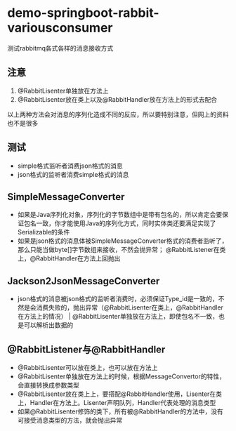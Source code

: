 # demo-springboot-rabbit-variousconsumer

测试rabbitmq各式各样的消息接收方式

## 注意

1. @RabbitLisenter单独放在方法上
2. @RabbitLisenter放在类上以及@RabbitHandler放在方法上的形式去配合

以上两种方法会对消息的序列化造成不同的反应，所以要特别注意，但网上的资料也不是很多
## 测试

- simple格式监听者消费json格式的消息
- json格式的监听者消费simple格式的消息

## SimpleMessageConverter

- 如果是Java序列化对象，序列化的字节数组中是带有包名的，所以肯定会要保证包名一致，你才能使用Java的序列化方式，同时实体类还要满足实现了Serializable的条件
- 如果是json格式的消息体被SimpleMessageConverter格式的消费者监听了，那么只能当做byte[]字节数组来接收，不然会抛异常； @RabbitListener在类上，@RabbitHandler在方法上回抛出


## Jackson2JsonMessageConverter

- json格式的消息被json格式的监听者消费时，必须保证Type_id是一致的，不然是会消费失败的，抛出异常（@RabbitLisenter在类上，@RabbitHandler在方法上的情况） | @RabbitLisenter单独放在方法上，即使包名不一致，也是可以解析出数据的

## @RabbitListener与@RabbitHandler

- @RabbitLisenter可以放在类上，也可以放在方法上
- @RabbitLisenter单独放在方法上的时候，根据MessageConvertor的特性，会直接转换成参数类型
- @RabbitLisenter放在类上上，要搭配@RabbitHandler使用，Lisenter在类上，Handler在方法上。Lisenter声明队列，Handler代表处理的消息类型
- 如果@RabbitLisenter修饰的类下，所有被@RabbitHandler的方法中，没有可接受消息类型的方法，就会抛出异常
